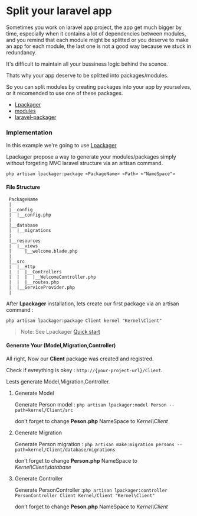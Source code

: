 # Split your laravel app

Sometimes you work on laravel app project, the app get much bigger by time, especially when it contains a lot of dependencies between modules, and you remind that each module might be splitted or you deserve to make an app for each module, the last one is not a good way because we stuck in redundancy.

It's difficult to maintain all your bussiness logic behind the scence.

Thats why your app deserve to be splitted into packages/modules.

So you can split modules by creating packages into your app by yourselves, or 
it recomended to use one of these packages.

 * [Lpackager](https://github.com/amranidev/lpackager) 
 * [modules](https://github.com/caffeinated/modules)
 * [laravel-packager](https://github.com/Jeroen-G/laravel-packager)

### Implementation

In this example we're going to use [Lpackager](https://github.com/amranidev/lpackager)

Lpackager propose a way to generate your modules/packages simply without forgeting MVC laravel structure via an artisan command.

`php artisan lpackager:package <PackageName> <Path> <"NameSpace">`

#### File Structure
```
 PackageName
 |
 |__config
 |  |__config.php
 |
 |__database
 |  |__migrations 
 |
 |__resources
 |  |__views
 |     |__welcome.blade.php
 |
 |__src
 |  |__Http
 |  |  |__Controllers
 |  |  |  |__WelcomeController.php
 |  |  |__routes.php
 |  |__ServiceProvider.php				
 |
```
After **Lpackager** installation, lets create our first package via an artisan command : 

`php artisan lpackager:package Client kernel "Kernel\Client"`

> Note: See Lpackager [Quick start](https://github.com/amranidev/lpackager#ii-quick-start)

#### Generate Your (Model,Migration,Controller)

All right, Now our **Client** package was created and registred.

Check if evreything is okey : `http://{your-project-url}/Client`.  

Lests generate Model,Migration,Controller.

 1. Generate Model
	
    Generate Person model : `php artisan lpackager:model Person --path=kernel/Client/src`
 	
 	don't forget to change **Peson.php** NameSpace to *Kernel\Client*

 2. Generate Migration
	
	Generate Person migration : `php artisan make:migration persons --path=kernel/Client/database/migrations`
	
	don't forget to change **Person.php** NameSpace to *Kernel\Client\database*

 3. Generate Controller 

    Generate PersonController :`php artisan lpackager:controller PersonController Client Kernel/Client "Kernel\Client"`
	
	don't forget to change **Peson.php** NameSpace to *Kernel\Client*